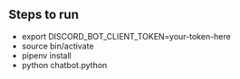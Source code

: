 ## Steps to run

 * export DISCORD_BOT_CLIENT_TOKEN=your-token-here
 * source bin/activate 
 * pipenv install
 * python chatbot.python
